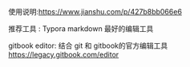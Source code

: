 使用说明:https://www.jianshu.com/p/427b8bb066e6

推荐工具 : Typora markdown 最好的编辑工具 


gitbook editor: 结合 git 和 gitbook的官方编辑工具
https://legacy.gitbook.com/editor

